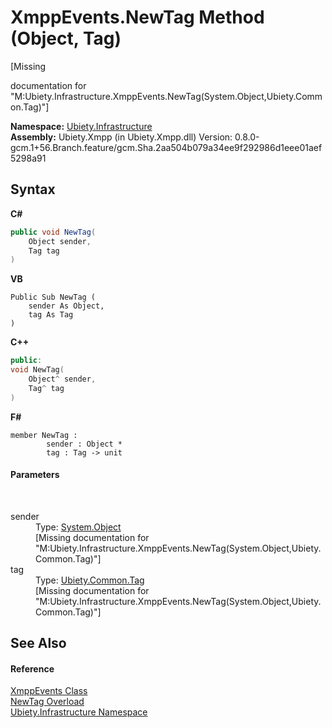 # XmppEvents.NewTag Method (Object, Tag)
 

\[Missing <summary> documentation for "M:Ubiety.Infrastructure.XmppEvents.NewTag(System.Object,Ubiety.Common.Tag)"\]

**Namespace:**&nbsp;<a href="7349ff87-094b-cd2f-6f99-c82eea293e78">Ubiety.Infrastructure</a><br />**Assembly:**&nbsp;Ubiety.Xmpp (in Ubiety.Xmpp.dll) Version: 0.8.0-gcm.1+56.Branch.feature/gcm.Sha.2aa504b079a34ee9f292986d1eee01aef5298a91

## Syntax

**C#**<br />
``` C#
public void NewTag(
	Object sender,
	Tag tag
)
```

**VB**<br />
``` VB
Public Sub NewTag ( 
	sender As Object,
	tag As Tag
)
```

**C++**<br />
``` C++
public:
void NewTag(
	Object^ sender, 
	Tag^ tag
)
```

**F#**<br />
``` F#
member NewTag : 
        sender : Object * 
        tag : Tag -> unit 

```


#### Parameters
&nbsp;<dl><dt>sender</dt><dd>Type: <a href="http://msdn2.microsoft.com/en-us/library/e5kfa45b" target="_blank">System.Object</a><br />\[Missing <param name="sender"/> documentation for "M:Ubiety.Infrastructure.XmppEvents.NewTag(System.Object,Ubiety.Common.Tag)"\]</dd><dt>tag</dt><dd>Type: <a href="aeb92aed-6e13-96e4-f864-d26234a205c1">Ubiety.Common.Tag</a><br />\[Missing <param name="tag"/> documentation for "M:Ubiety.Infrastructure.XmppEvents.NewTag(System.Object,Ubiety.Common.Tag)"\]</dd></dl>

## See Also


#### Reference
<a href="53afd0a6-cf28-9557-2822-4438f8918532">XmppEvents Class</a><br /><a href="4a85b3f2-6951-d851-41f2-19c70e9870e0">NewTag Overload</a><br /><a href="7349ff87-094b-cd2f-6f99-c82eea293e78">Ubiety.Infrastructure Namespace</a><br />